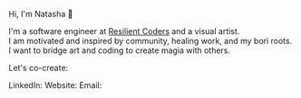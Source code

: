 Hi, I'm Natasha 🌱

I'm a software engineer at <a href="http://www.resilientcoders.org"/>Resilient Coders</a> and a visual artist.  
I am motivated and inspired by community, healing work, and my bori roots. 
I want to bridge art and coding to create magia with others.

Let's co-create:

LinkedIn:
Website:
Email:



<!---
natashatorres/natashatorres is a ✨ special ✨ repository because its `README.md` (this file) appears on your GitHub profile.
You can click the Preview link to take a look at your changes.
--->

